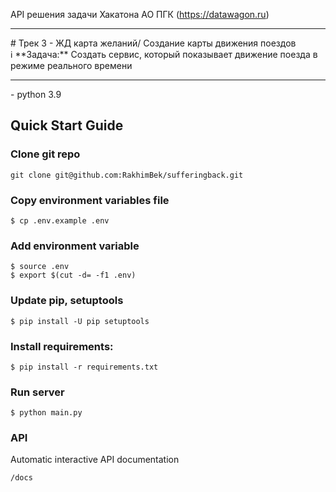 API решения задачи Хакатона АО ПГК (https://datawagon.ru)
<hr>
# Трек 3 - ЖД карта желаний/ Создание карты движения поездов

<aside>
ℹ️ **Задача:**
Создать сервис, который показывает движение поезда в режиме реального времени

</aside>


<hr>
- python 3.9

## Quick Start Guide

### Clone git repo
```
git clone git@github.com:RakhimBek/sufferingback.git
```

### Copy environment variables file
```
$ cp .env.example .env
```

###  Add environment variable
```
$ source .env
$ export $(cut -d= -f1 .env)
```

### Update pip, setuptools
```
$ pip install -U pip setuptools
```

### Install requirements:
```
$ pip install -r requirements.txt
```

### Run server
```
$ python main.py
```

### API
Automatic interactive API documentation
```
/docs
```